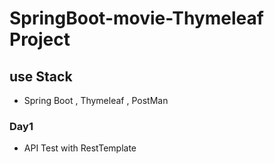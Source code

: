 # SpringBoot-movie-Thymeleaf Project

## use Stack 
- Spring Boot , Thymeleaf , PostMan 

### Day1

- API Test with RestTemplate
